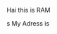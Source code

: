 <html>
<body>
<script>
var name()
{

	document.getElementById("HELLO").InnerHTML=name(mounisha);
}  
 var Address={PlotNo:36,StreetNo:4,ColonyName:"Srinagar",Cityname:"Hyderabad",Location:"Pavithra School"}

adress:<input type="button" onclick="get adress" value="document.getElementById("HAI").InnerHTML="Address(Address.PlotNo+"  "+Address.StreetNo+"  "+Address.ColonyName+"  "+Address.Cityname+"  "+Address.Location);

</script>
<p id="HELLO">Hai this is RAM</p>s
<h id="HAI">My Adress is</h>
</body>

</html>
